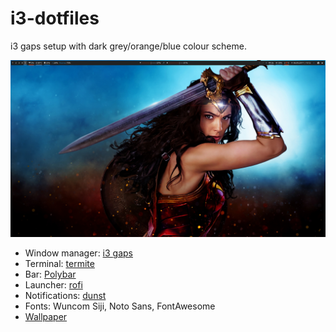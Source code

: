 # i3-dotfiles
i3 gaps setup with dark grey/orange/blue colour scheme.

![Desktop preview](https://github.com/Tardog/i3-dotfiles/blob/master/preview.png?raw=true)

- Window manager: [i3 gaps](https://github.com/Airblader/i3)
- Terminal: [termite](https://github.com/thestinger/termite)
- Bar: [Polybar](https://github.com/jaagr/polybar)
- Launcher: [rofi](https://github.com/DaveDavenport/rofi)
- Notifications: [dunst](https://github.com/Eizen/dunst)
- Fonts: Wuncom Siji, Noto Sans, FontAwesome
- [Wallpaper](https://wall.alphacoders.com/big.php?i=837098)
